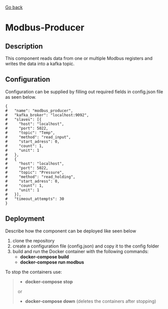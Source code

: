 [Go back](../../README.md)

# Modbus-Producer

## Description

This component reads data from one or multiple Modbus registers and writes
the data into a kafka topic.

## Configuration

Configuration can be supplied by filling out required fields in config.json
file as seen below.

```
{
#   "name": "modbus_producer",
#   "kafka_broker": "localhost:9092",
#   "slaves": [{
#     "host": "localhost",
#     "port": 5022,
#     "topic": "Temp",
#     "method": "read_input",
#     "start_adress": 0,
#     "count": 1,
#     "unit": 1
#   },
#   {
#     "host": "localhost",
#     "port": 5022,
#     "topic": "Pressure",
#     "method": "read_holding",
#     "start_adress": 0,
#     "count": 1,
#     "unit": 1
#   }],
#   "timeout_attempts": 30
}
```

## Deployment

Describe how the component can be deployed like seen below

1. clone the repository
2. create a configuration file (config.json) and copy it to the config folder
3. build and run the Docker container with the following commands:
    - **docker-compose build**
    - **docker-compose run modbus**

To stop the containers use:
> - **docker-compose stop**
>
> or
> - **docker-compose down** (deletes the containers after stopping)
  
